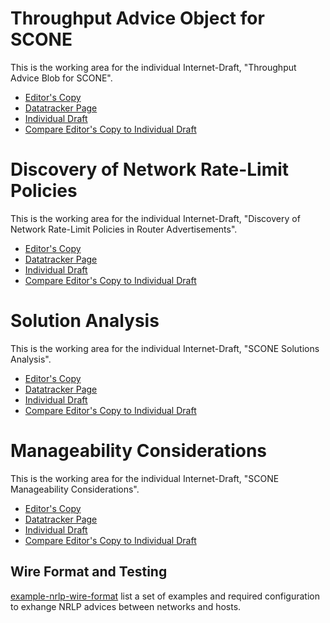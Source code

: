# Throughput Advice Object for SCONE

This is the working area for the individual Internet-Draft, "Throughput Advice Blob for SCONE".

* [Editor's Copy](https://boucadair.github.io/draft-xxx-ac-rate-policy-discovery/#go.draft-brw-scone-throughput-advice-blob.html)
* [Datatracker Page](https://datatracker.ietf.org/doc/draft-brw-scone-throughput-advice-blob)
* [Individual Draft](https://datatracker.ietf.org/doc/html/draft-brw-scone-throughput-advice-blob)
* [Compare Editor's Copy to Individual Draft](https://boucadair.github.io/draft-xxx-ac-rate-policy-discovery/#go.draft-brw-scone-throughput-advice-blob.diff)

# Discovery of Network Rate-Limit Policies

This is the working area for the individual Internet-Draft, "Discovery of Network Rate-Limit Policies in Router Advertisements".

* [Editor's Copy](https://boucadair.github.io/draft-xxx-ac-rate-policy-discovery/#go.draft-brw-sconepro-rate-policy-discovery.html)
* [Datatracker Page](https://datatracker.ietf.org/doc/draft-brw-sconepro-rate-policy-discovery)
* [Individual Draft](https://datatracker.ietf.org/doc/html/draft-brw-sconepro-rate-policy-discovery)
* [Compare Editor's Copy to Individual Draft](https://boucadair.github.io/draft-xxx-ac-rate-policy-discovery/#go.draft-brw-sconepro-rate-policy-discovery.diff)

# Solution Analysis

This is the working area for the individual Internet-Draft, "SCONE Solutions Analysis".

* [Editor's Copy](https://boucadair.github.io/draft-xxx-ac-rate-policy-discovery/#go.draft-brw-scone-analysis.html)
* [Datatracker Page](https://datatracker.ietf.org/doc/draft-brw-scone-analysis)
* [Individual Draft](https://datatracker.ietf.org/doc/html/draft-brw-scone-analysis)
* [Compare Editor's Copy to Individual Draft](https://boucadair.github.io/draft-xxx-ac-rate-policy-discovery/#go.draft-brw-scone-analysis.diff)  

# Manageability Considerations

This is the working area for the individual Internet-Draft, "SCONE Manageability Considerations".

* [Editor's Copy](https://boucadair.github.io/draft-xxx-ac-rate-policy-discovery/#go.draft-brw-scone-app-manageability.html)
* [Datatracker Page](https://datatracker.ietf.org/doc/draft-brw-scone-app-manageability)
* [Individual Draft](https://datatracker.ietf.org/doc/html/draft-brw-scone-app-manageability)
* [Compare Editor's Copy to Individual Draft](https://boucadair.github.io/draft-xxx-ac-rate-policy-discovery/#go.draft-brw-scone-app-manageability.diff)  

## Wire Format and Testing

[example-nrlp-wire-format](https://github.com/boucadair/draft-xxx-ac-rate-policy-discovery/blob/main/example-nrlp-wire-format.md) list a set of examples and required configuration to exhange NRLP advices between networks and hosts.
